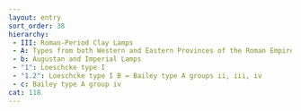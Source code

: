 ```yaml
---
layout: entry
sort_order: 38
hierarchy:
 - III: Roman-Period Clay Lamps
 - A: Types from both Western and Eastern Provinces of the Roman Empire
 - b: Augustan and Imperial Lamps
 - "1": Loeschcke type I
 - "1.2": Loeschcke type I B = Bailey type A groups ii, iii, iv
 - c: Bailey type A group iv
cat: 118
---
```

